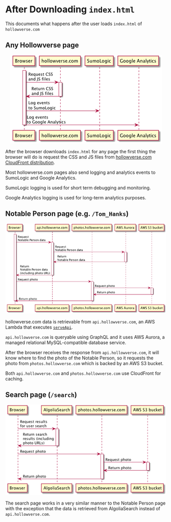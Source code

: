 # After Downloading `index.html`

This documents what happens after the user loads `index.html` of `hollowverse.com`

## Any Hollowverse page

<p align="center">
<img src="./diagrams/afterDownloadingIndexHtmlAnyHollowversePage.puml.png">
</p>

After the browser downloads `index.html` for any page the first thing the browser will do is request the CSS and JS files from [hollowverse.com CloudFront distribution](./hollowverseComCloudFront.md).

Most hollowverse.com pages also send logging and analytics events to SumoLogic and Google Analytics.

SumoLogic logging is used for short term debugging and monitoring.

Google Analytics logging is used for long-term analytics purposes.

## Notable Person page (e.g. `/Tom_Hanks`)

<p align="center">
<img src="./diagrams/afterDownloadingIndexHtmlNotablePersonPage.puml.png">
</p>

hollowverse.com data is retrievable from `api.hollowverse.com`, an AWS Lambda that executes [`serveApi`](https://github.com/hollowverse/api/blob/master/src/serveApi.ts).

`api.hollowverse.com` is queryable using GraphQL and it uses AWS Aurora, a managed relational MySQL-compatible database service.

After the browser receives the response from `api.hollowverse.com`, it will know where to find the photo of the Notable Person, so it requests the photo from `photos.hollowverse.com` which is backed by an AWS S3 bucket.

Both `api.hollowverse.com` and `photos.hollowverse.com` use CloudFront for caching.

## Search page (`/search`)

<p align="center">
<img src="./diagrams/afterDownloadingIndexHtmlSearchPage.puml.png">
</p>

The search page works in a very similar manner to the Notable Person page with the exception that the data is retrieved from AlgoliaSearch instead of `api.hollowverse.com`.
